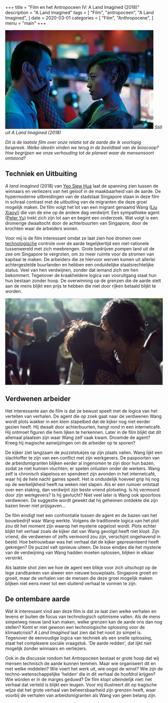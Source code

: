 +++
title = "Film en het Antropoceen IV: A Land Imagined (2018)"
description = "A Land Imagined"
tags = [
    "Film",
    "antropoceen",
    "A Land Imagined",
]
date = 2020-03-01
categories = [
    "Film",
    "Anthropocene",
]
menu = "main"
+++

![](https://github.com/Boreque/deklos/blob/master/static/images/land1.jpeg?raw=true "A Land Imagined")
*Still uit A Land Imagined (2018)* 

*Dit is de laatste film over onze relatie tot de aarde die ik voorlopig bespreek. Welke ideeën vinden we terug in de beeldtaal van de bioscoop? Hoe begrijpen we onze verhouding tot de planeet waar de mensensoort ontstond?* <!--more--> 

## Techniek en Uitbuiting

*<i>A land imagined</i>* (2018) van [Yeo Siew Hua](https://www.imdb.com/name/nm5469088/?ref_=tt_ov_dr) laat de spanning zien tussen de winnaars en verliezers van het geloof in de maakbaarheid van de aarde. De hypermoderne uitbreidingen van de stadstaat Singapore staan in deze film in schraal contrast met de uitbuiting van de migranten die deze groei mogelijk maken. De film volgt het lot van een migrant genaamd Wang ([Liu Xiaoyi](https://www.imdb.com/name/nm9985784/?ref_=tt_ov_st_sm)) die van de ene op de andere dag verdwijnt. Een sympathieke agent ([Peter Yu](https://www.imdb.com/name/nm9985783/?ref_=tt_ov_st_sm)) trekt zich zijn lot aan en begint een onderzoek. Wat volgt is een dromerige dwaaltocht door de achterbuurten van Singapore, door de krochten waar de arbeiders wonen. 

Voor mij is de film interessant omdat ze laat zien hoe dromen over [technologische](../ecomodernisme) controle over de aarde tegelijkertijd een niet-rationele tussenwereld met zich meebrengen. Grote bedrijven pompen land uit de zee om Singapore te vergroten, om zo meer ruimte voor de stromen van kapitaal te maken. De arbeiders die ze hiervoor werven komen uit allerlei achtergestelde buurlanden en hebben een onduidelijke staatsrechtelijke status. Veel van hen verdwijnen, zonder dat iemand zich om hen bekommert. Tegenover de kraakheldere logica van vooruitgang staat hun hun bestaan zonder hoop. De overwinning op de grenzen die de aarde stelt aan de mens blijkt een prijs te hebben die niet door rijken betaald blijkt te worden. 

![](https://github.com/Boreque/deklos/blob/master/static/images/land2.jpeg?raw=true "A Land Imagined")


## Verdwenen arbeider

Het interessante aan de film is dat ze bewust speelt met de logica van het vertellen van verhalen. De agent die op zoek gaat naar de verdwenen Wang wordt plots wakker in een klein stapelbed dat de kijker nog niet eerder gezien heeft. Hij dwaalt door achterbuurten, hangt rond in een internetcafé. Hij ontmoet figuren die hem lijken te herkennen. Later in de film blijkt dat dit allemaal plaatsen zijn waar Wang zelf vaak kwam. Droomde de agent? Kreeg hij magische aanwijzingen om de arbeider op te sporen?

De kijker ziet langzaam de puzzelstukjes op zijn plaats vallen. Wang lijkt een slachtoffer te zijn van een conflict met zijn werkgevers. De paspoorten van de arbeidsmigranten blijken eerder al ingenomen te zijn door hun bazen, zodat ze niet kunnen vluchten; er spelen onlusten onder de werkers. Wang zelf is chronisch slapeloos en spendeert zijn avonden in het internetcafé, waar hij de hele nacht games speelt. Het is onduidelijk hoeveel grip hij nog op de werkelijkheid heeft na weken niet slapen. Als er een rumoer ontstaat over een staking, dan verdwijnt zijn beste vriend plotseling. Is hij vermoord door zijn werkgevers? Is hij gevlucht? Niet veel later is Wang ook spoorloos verdwenen. De suggestie wordt gewekt dat hij geheimen ontdekte die zijn bazen liever niet prijsgaven...

De film eindigt met een confrontatie tussen de agent en de bazen van het bouwbedrijf waar Wang werkte. Volgens de traditionele logica van het plot zou dit het moment zijn waarop het mysterie opgelost wordt. Plots echter blijkt het verhaal zoals de kijker dat van Wang gevolgd heeft niet klopt. Zijn vriend, die verdwenen of zelfs vermoord zou zijn, verschijnt ongehavend in beeld. Hoe betrouwbaar was het verhaal dat de kijker gepresenteerd heeft gekregen? De puzzel valt opnieuw uiteen. De losse eindjes die het mysterie van de verdwijning van Wang hadden moeten oplossen, blijken in elkaar verstrikt. 

Als laatste shot zien we hoe de agent een blikje voor zich uitschopt op de lege zandbanken van alweer een nieuwe bouwplaats. Singapore groeit en groeit, maar de verhalen van de mensen die deze groei mogelijk maken blijken niet eens meer tot een sluitend verhaal te vormen te zijn. 

## De ontembare aarde

Wat ik interessant vind aan deze film is dat ze laat zien welke verhalen en levens er buiten de focus van technologisch optimisme vallen. Als de mens simpelweg nieuw land kan maken, welke grenzen kan de aarde ons dan nog stellen? Komt er niet gewoon een technologische oplossing voor de klimaatcrisis? *<i>A Land Imagined</i>* laat zien dat het nooit zo simpel is. Tegenover de eenvoudige logica van techniek als een snelle oplossing, staat het complexere sociale vraagstuk. 'De aarde redden', dat lijkt niet mogelijk zonder winnaars en verliezers. 

Ook in de discussie rondom het Antropoceen bestaat er grote hoop dat wij mensen technisch de aarde kunnen temmen. Maar wie organiseert dit en met welke middelen? Wie voert het werk uit, wie oogst de winst? Wie zijn de techno-wetenschappelijke 'helden' die in dit verhaal de hoofdrol krijgen? Wie worden er in de marges geduwd? De film <i> klopt </i> uiteindelijk niet: het verhaal dat verteld is blijkt een leugen. Voor mij illustreert dit op tragische wijze dat het grote verhaal van beheersbaarheid zijn grenzen heeft, waar voorbij de verhalen van arbeidsmigranten als Wang van geen belang zijn. 
